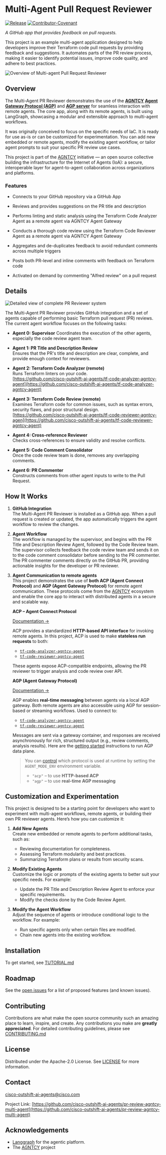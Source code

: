# Multi-Agent Pull Request Reviewer
[![Release](https://img.shields.io/github/v/release/cisco-ai-agents/pr-review-agntcy-multi-agent?display_name=tag)](CHANGELOG.md)
[![Contributor-Covenant](https://img.shields.io/badge/Contributor%20Covenant-2.1-fbab2c.svg)](CODE_OF_CONDUCT.md)

*A GitHub app that provides feedback on pull requests.*

This project is an example multi-agent application designed to help developers improve their Terraform code pull requests by providing feedback and suggestions. It automates parts of the PR review process, making it easier to identify potential issues, improve code quality, and adhere to best practices.

![Overview of Multi-agent Pull Request Reviewer](./docs/resources/PR-Reviewer_System.svg)

## Overview
The Multi-Agent PR Reviewer demonstrates the use of the **[AGNTCY](https://github.com/agntcy) [Agent Gateway Protocol (AGP)](https://github.com/agntcy/agp)** and **[AGP server](https://github.com/agntcy/agp/tree/main/data-plane)** for seamless interaction with remote agents. The core app, along with its remote agents, is built using LangGraph, showcasing a modular and extensible approach to multi-agent workflows.

It was originally conceived to focus on the specific needs of IaC. It is ready for use as-is or can be customized for experimentation. You can add new embedded or remote agents, modify the existing agent workflow, or tailor agent prompts to suit your specific PR review use cases.

This project is part of the [AGNTCY](https://docs.agntcy.org/pages/introduction.html) initiative — an open source collective building the infrastructure for the Internet of Agents (IoA): a secure, interoperable layer for agent-to-agent collaboration across organizations and platforms.

### Features

- Connects to your GitHub repository via a GitHub App

- Reviews and provides suggestions on the PR title and description

- Performs linting and static analysis using the Terraform Code Analyzer Agent as a remote agent via AGNTCY Agent Gateway

- Conducts a thorough code review using the Terraform Code Reviewer Agent as a remote agent via AGNTCY Agent Gateway

- Aggregates and de-duplicates feedback to avoid redundant comments across multiple triggers

- Posts both PR-level and inline comments with feedback on Terraform code

- Activated on demand by commenting "Alfred review" on a pull request

## Details

![Detailed view of complete PR Reviewer system](./docs/resources/PR-Reviewer_Flows.svg)

The Multi-Agent PR Reviewer provides GitHub integration and a set of agents capable of performing basic Terraform pull request (PR) reviews. The current agent workflow focuses on the following tasks:

- **Agent 0: Supervisor**
  Coordinates the execution of the other agents, especially the code review agent team.

- **Agent 1: PR Title and Description Review**  
  Ensures that the PR's title and description are clear, complete, and provide enough context for reviewers.  

- **Agent 2: Terraform Code Analyzer (remote)**   
  Runs Terraform linters on your code.   
  [https://github.com/cisco-outshift-ai-agents/tf-code-analyzer-agntcy-agent](https://github.com/cisco-outshift-ai-agents/tf-code-analyzer-agntcy-agent)

- **Agent 3: Terraform Code Review (remote)**  
  Examines Terraform code for common issues, such as syntax errors, security flaws, and poor structural design.     
  [https://github.com/cisco-outshift-ai-agents/tf-code-reviewer-agntcy-agen](https://github.com/cisco-outshift-ai-agents/tf-code-reviewer-agntcy-agent)

- **Agent 4: Cross-reference Reviewer**   
  Checks cross-references to ensure validity and resolve conflicts.

- **Agent 5: Code Comment Consolidator**  
  Once the code review team is done, removes any overlapping comments.

- **Agent 6: PR Commenter**   
  Constructs comments from other agent inputs to write to the Pull Request.

## How It Works

1. **GitHub Integration**  
   The Multi-Agent PR Reviewer is installed as a GitHub app. When a pull request is created or updated, the app automatically triggers the agent workflow to review the changes.

2. **Agent Workflow**  
   The workflow is managed by the supervisor, and begins with the PR Title and Description Review Agent, followed by the Code Review team. The supervisor collects feedback the code review team and sends it on to the code comment consolidator before sending to the PR commenter. The PR commenter comments directly on the GitHub PR, providing actionable insights for the developer or PR reviewer.

3. **Agent Communication to remote agents**  
   This project demonstrates the use of **both ACP (Agent Connect Protocol)** and **AGP (Agent Gateway Protocol)** for remote agent communication. These protocols come from the [AGNTCY](https://docs.agntcy.org/pages/introduction.html) ecosystem and enable the core app to interact with distributed agents in a secure and scalable way.

   **ACP – Agent Connect Protocol**

   [Documentation →](https://docs.agntcy.org/pages/syntactic_sdk/connect.html)
   
   ACP provides a standardized **HTTP-based API interface** for invoking remote agents. In this project, ACP is used to make **stateless run requests** to both:

   * [`tf-code-analyzer-agntcy-agent`](https://github.com/cisco-outshift-ai-agents/tf-code-analyzer-agntcy-agent)
   * [`tf-code-reviewer-agntcy-agent`](https://github.com/cisco-outshift-ai-agents/tf-code-reviewer-agntcy-agent)

    These agents expose ACP-compatible endpoints, allowing the PR reviewer to trigger analysis and code review over API.

    **AGP (Agent Gateway Protocol)**

    [Documentation →](https://docs.agntcy.org/pages/messaging_sdk/agp-index.html)

   AGP enables **real-time messaging** between agents via a local AGP gateway. Both remote agents are also accessible using AGP for session-based or streaming workflows. Used to connect to:

   * [`tf-code-analyzer-agntcy-agent`](https://github.com/cisco-outshift-ai-agents/tf-code-analyzer-agntcy-agent/blob/a7b555d07ba87419928f3d60b45d9e4467fdfde7/app/main.py#L184)
   * [`tf-code-reviewer-agntcy-agent`](https://github.com/cisco-outshift-ai-agents/tf-code-reviewer-agntcy-agent/blob/645d13b9e716b2f34828ce8c9dc8fdf8ac729a70/app/main.py#L278)

   Messages are sent via a gateway container, and responses are received asynchronously for rich, structured output (e.g., review comments, analysis results). Here are the [getting started](https://docs.agntcy.org/pages/messaging_sdk/agp-howto.html) instructions to run AGP data plane.

   >You can [control](https://github.com/cisco-outshift-ai-agents/pr-review-agntcy-multi-agent/blob/4ab225bd4faae3064955054769b312a08a7cd5c9/src/graphs/code_review_graph.py#L93)  which protocol is used at runtime by setting the `AGENT_MODE_ENV` environment variable. 
    >* `"acp"` – to use **HTTP-based ACP**
    >* `"agp"` – to use **real-time AGP messaging**



## Customization and Experimentation

This project is designed to be a starting point for developers who want to experiment with multi-agent workflows, remote agents, or building their own PR reviewer agents. Here’s how you can customize it:

1. **Add New Agents**  
   Create new embedded or remote agents to perform additional tasks, such as:
   - Reviewing documentation for completeness.
   - Assessing Terraform modularity and best practices.
   - Summarizing Terraform plans or results from security scans.

2. **Modify Existing Agents**  
   Customize the logic or prompts of the existing agents to better suit your specific needs. For example:
   - Update the PR Title and Description Review Agent to enforce your specific requirements.
   - Modify the checks done by the Code Review Agent.

3. **Modify the Agent Workflow**  
   Adjust the sequence of agents or introduce conditional logic to the workflow. For example:
   - Run specific agents only when certain files are modified.
   - Chain new agents into the existing workflow.

## Installation

To get started, see [TUTORIAL.md](./TUTORIAL.md)


## Roadmap

See the [open issues](https://github.com/cisco-ai-agents/tf-pr-review-agntcy-multi-agent/issues) for a list
of proposed features (and known issues).

## Contributing

Contributions are what make the open source community such an amazing place to
learn, inspire, and create. Any contributions you make are **greatly
appreciated**. For detailed contributing guidelines, please see
[CONTRIBUTING.md](CONTRIBUTING.md)

## License

Distributed under the Apache-2.0 License. See [LICENSE](LICENSE) for more
information.

## Contact

[cisco-outshift-ai-agents@cisco.com](mailto:cisco-outshift-ai-agents@cisco.com)

Project Link:
[https://github.com/cisco-outshift-ai-agents/pr-review-agntcy-multi-agent](https://github.com/cisco-outshift-ai-agents/pr-review-agntcy-multi-agent)


## Acknowledgements

- [Langgraph](https://github.com/langchain-ai/langgraph) for the agentic platform.
- The [AGNTCY](https://github.com/agntcy) project